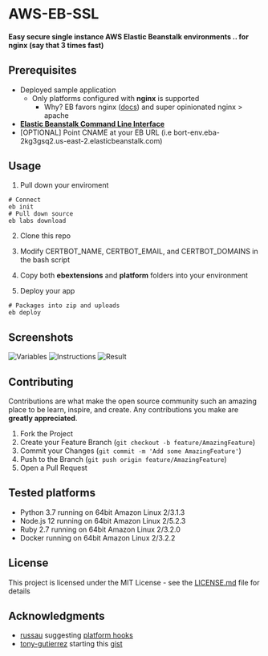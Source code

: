 # AWS-EB-SSL
#### Easy secure **single** instance AWS Elastic Beanstalk environments .. for nginx (say that 3 times fast)

## Prerequisites

- Deployed sample application
  - Only platforms configured with **nginx** is supported
    - Why? EB favors nginx ([docs](https://docs.aws.amazon.com/elasticbeanstalk/latest/platforms/platforms-supported.html)) and super opinionated nginx > apache
- [**Elastic Beanstalk Command Line Interface**](https://github.com/aws/aws-elastic-beanstalk-cli-setup)
- [OPTIONAL] Point CNAME at your EB URL (i.e <span>bort-env.eba-2kg3gsq2.us-east-2.elasticbeanstalk.com</span>)

## Usage

1. Pull down your enviroment
```shell
# Connect
eb init
# Pull down source
eb labs download
```
2. Clone this repo

3. Modify CERTBOT_NAME, CERTBOT_EMAIL, and CERTBOT_DOMAINS in the bash script

4. Copy both **ebextensions** and **platform** folders into your environment

5. Deploy your app
```
# Packages into zip and uploads
eb deploy
```

## Screenshots
![Variables](https://github.com/HausCloud/AWS-ElasticBeanstalk-SSL/blob/master/screenshots/certbot.png)
![Instructions](https://github.com/HausCloud/AWS-ElasticBeanstalk-SSL/blob/master/screenshots/instructions.png)
![Result](https://github.com/HausCloud/AWS-ElasticBeanstalk-SSL/blob/master/screenshots/secure.png)

## Contributing

Contributions are what make the open source community such an amazing place to be learn, inspire, and create. Any contributions you make are **greatly appreciated**.

1. Fork the Project
2. Create your Feature Branch (`git checkout -b feature/AmazingFeature`)
3. Commit your Changes (`git commit -m 'Add some AmazingFeature'`)
4. Push to the Branch (`git push origin feature/AmazingFeature`)
5. Open a Pull Request

## Tested platforms

- Python 3.7 running on 64bit Amazon Linux 2/3.1.3
- Node.js 12 running on 64bit Amazon Linux 2/5.2.3
- Ruby 2.7 running on 64bit Amazon Linux 2/3.2.0
- Docker running on 64bit Amazon Linux 2/3.2.2

## License

This project is licensed under the MIT License - see the [LICENSE.md](https://github.com/HausCloud/AWS-ElasticBeanstalk-SSL/blob/master/LICENSE) file for details

## Acknowledgments

- [russau](https://github.com/russau) suggesting [platform hooks](https://docs.aws.amazon.com/elasticbeanstalk/latest/dg/platforms-linux-extend.html)
- [tony-gutierrez](https://github.com/tony-gutierrez) starting this [gist](https://gist.github.com/tony-gutierrez/198988c34e020af0192bab543d35a62a)
